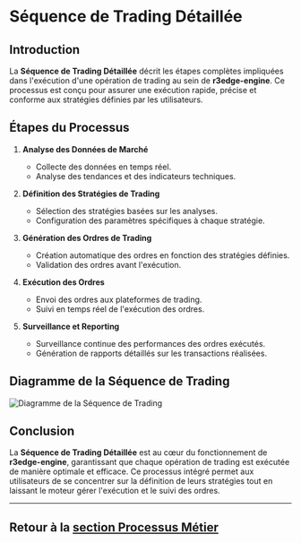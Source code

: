 # Séquence de Trading Détaillée

## Introduction

La **Séquence de Trading Détaillée** décrit les étapes complètes impliquées dans l'exécution d'une opération de trading au sein de **r3edge-engine**. Ce processus est conçu pour assurer une exécution rapide, précise et conforme aux stratégies définies par les utilisateurs.

## Étapes du Processus

1. **Analyse des Données de Marché**
   - Collecte des données en temps réel.
   - Analyse des tendances et des indicateurs techniques.

2. **Définition des Stratégies de Trading**
   - Sélection des stratégies basées sur les analyses.
   - Configuration des paramètres spécifiques à chaque stratégie.

3. **Génération des Ordres de Trading**
   - Création automatique des ordres en fonction des stratégies définies.
   - Validation des ordres avant l'exécution.

4. **Exécution des Ordres**
   - Envoi des ordres aux plateformes de trading.
   - Suivi en temps réel de l'exécution des ordres.

5. **Surveillance et Reporting**
   - Surveillance continue des performances des ordres exécutés.
   - Génération de rapports détaillés sur les transactions réalisées.

## Diagramme de la Séquence de Trading

![Diagramme de la Séquence de Trading](../images/sequence-trading.png)

## Conclusion

La **Séquence de Trading Détaillée** est au cœur du fonctionnement de **r3edge-engine**, garantissant que chaque opération de trading est exécutée de manière optimale et efficace. Ce processus intégré permet aux utilisateurs de se concentrer sur la définition de leurs stratégies tout en laissant le moteur gérer l'exécution et le suivi des ordres.

---

## Retour à la [section Processus Métier](index.md)
